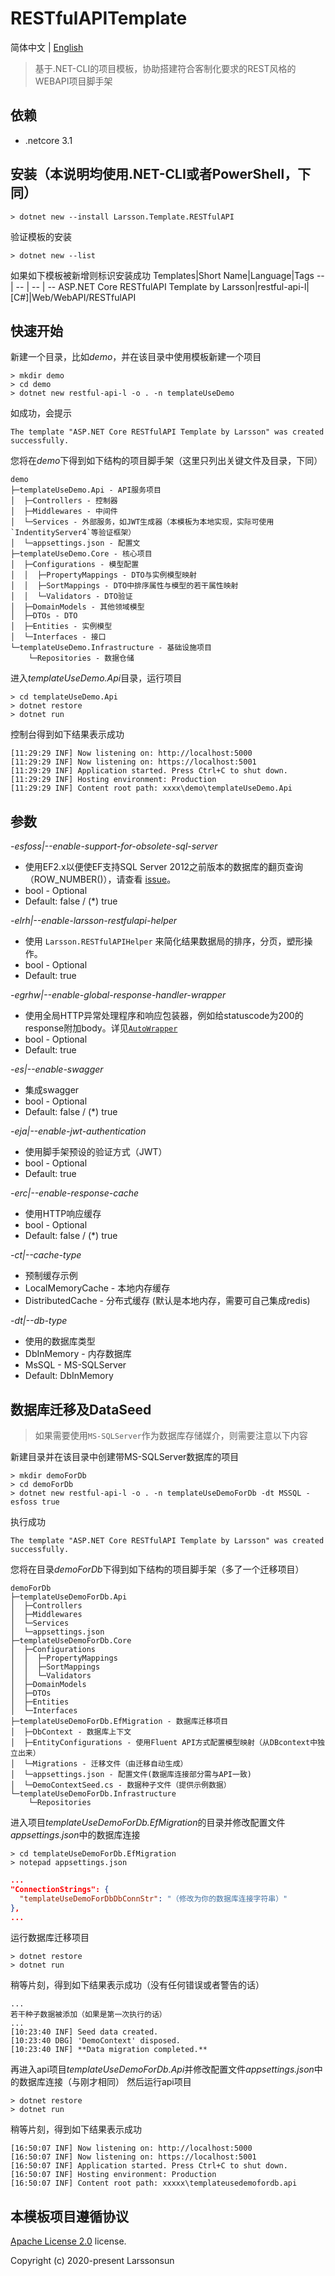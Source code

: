 # RESTfulAPITemplate
简体中文 | [English](./README.md)

> 基于.NET-CLI的项目模板，协助搭建符合客制化要求的REST风格的WEBAPI项目脚手架
## 依赖
* .netcore 3.1

## 安装（本说明均使用.NET-CLI或者PowerShell，下同）
```
> dotnet new --install Larsson.Template.RESTfulAPI
```
验证模板的安装
```
> dotnet new --list
```
如果如下模板被新增则标识安装成功
Templates|Short Name|Language|Tags
-- | -- | -- | --
ASP.NET Core RESTfulAPI Template by Larsson|restful-api-l|[C#]|Web/WebAPI/RESTfulAPI
## 快速开始
新建一个目录，比如*demo*，并在该目录中使用模板新建一个项目
```
> mkdir demo
> cd demo
> dotnet new restful-api-l -o . -n templateUseDemo
```
如成功，会提示
```
The template "ASP.NET Core RESTfulAPI Template by Larsson" was created successfully.
```
您将在*demo*下得到如下结构的项目脚手架（这里只列出关键文件及目录，下同）

```
demo
├─templateUseDemo.Api - API服务项目
│  ├─Controllers - 控制器
│  ├─Middlewares - 中间件
│  └─Services - 外部服务，如JWT生成器（本模板为本地实现，实际可使用`IndentityServer4`等验证框架）
│  └─appsettings.json - 配置文
├─templateUseDemo.Core - 核心项目
│  ├─Configurations - 模型配置
│  │  ├─PropertyMappings - DTO与实例模型映射
│  │  ├─SortMappings - DTO中排序属性与模型的若干属性映射
│  │  └─Validators - DTO验证
│  ├─DomainModels - 其他领域模型
│  ├─DTOs - DTO
│  ├─Entities - 实例模型
│  └─Interfaces - 接口
└─templateUseDemo.Infrastructure - 基础设施项目
    └─Repositories - 数据仓储
```
进入*templateUseDemo.Api*目录，运行项目
```
> cd templateUseDemo.Api
> dotnet restore
> dotnet run
```
控制台得到如下结果表示成功
```
[11:29:29 INF] Now listening on: http://localhost:5000
[11:29:29 INF] Now listening on: https://localhost:5001
[11:29:29 INF] Application started. Press Ctrl+C to shut down.
[11:29:29 INF] Hosting environment: Production
[11:29:29 INF] Content root path: xxxx\demo\templateUseDemo.Api
```
## 参数
*-esfoss|--enable-support-for-obsolete-sql-server*
* 使用EF2.x以便使EF支持SQL Server 2012之前版本的数据库的翻页查询（ROW_NUMBER()），请查看 [issue](https://github.com/dotnet/efcore/issues/13959)。
* bool - Optional
* Default: false / (*) true

*-elrh|--enable-larsson-restfulapi-helper*
* 使用 `Larsson.RESTfulAPIHelper` 来简化结果数据局的排序，分页，塑形操作。
* bool - Optional
* Default: true

*-egrhw|--enable-global-response-handler-wrapper*
* 使用全局HTTP异常处理程序和响应包装器，例如给statuscode为200的response附加body。详见[`AutoWrapper`](https://github.com/proudmonkey/AutoWrapper)
* bool - Optional
* Default: true

*-es|--enable-swagger*
* 集成swagger
* bool - Optional
* Default: false / (*) true

*-eja|--enable-jwt-authentication*
* 使用脚手架预设的验证方式（JWT）
* bool - Optional
* Default: true

*-erc|--enable-response-cache*
* 使用HTTP响应缓存
* bool - Optional
* Default: false / (*) true

*-ct|--cache-type*
* 预制缓存示例
* LocalMemoryCache    - 本地内存缓存
* DistributedCache    - 分布式缓存 (默认是本地内存，需要可自己集成redis)

*-dt|--db-type*
* 使用的数据库类型
* DbInMemory    - 内存数据库
* MsSQL         - MS-SQLServer
* Default: DbInMemory
## 数据库迁移及DataSeed
> 如果需要使用`MS-SQLServer`作为数据库存储媒介，则需要注意以下内容

新建目录并在该目录中创建带MS-SQLServer数据库的项目
```
> mkdir demoForDb
> cd demoForDb
> dotnet new restful-api-l -o . -n templateUseDemoForDb -dt MSSQL -esfoss true
```
执行成功
```
The template "ASP.NET Core RESTfulAPI Template by Larsson" was created successfully.
```
您将在目录*demoForDb*下得到如下结构的项目脚手架（多了一个迁移项目）

```
demoForDb
├─templateUseDemoForDb.Api
│  ├─Controllers
│  ├─Middlewares
│  └─Services
│  └─appsettings.json
├─templateUseDemoForDb.Core
│  ├─Configurations
│  │  ├─PropertyMappings
│  │  ├─SortMappings
│  │  └─Validators
│  ├─DomainModels
│  ├─DTOs
│  ├─Entities
│  └─Interfaces
├─templateUseDemoForDb.EfMigration - 数据库迁移项目
│  ├─DbContext - 数据库上下文
│  ├─EntityConfigurations - 使用Fluent API方式配置模型映射（从DBcontext中独立出来）
│  └─Migrations - 迁移文件（由迁移自动生成）
│  └─appsettings.json - 配置文件(数据库连接部分需与API一致)
│  └─DemoContextSeed.cs - 数据种子文件（提供示例数据）
└─templateUseDemoForDb.Infrastructure
    └─Repositories
```

进入项目*templateUseDemoForDb.EfMigration*的目录并修改配置文件*appsettings.json*中的数据库连接
```
> cd templateUseDemoForDb.EfMigration
> notepad appsettings.json
```
```json
...
"ConnectionStrings": {
  "templateUseDemoForDbDbConnStr": "（修改为你的数据库连接字符串）"
},
...
```
运行数据库迁移项目
```
> dotnet restore
> dotnet run
```
稍等片刻，得到如下结果表示成功（没有任何错误或者警告的话）
```
...
若干种子数据被添加（如果是第一次执行的话）
...
[10:23:40 INF] Seed data created.
[10:23:40 DBG] 'DemoContext' disposed.
[10:23:40 INF] **Data migration completed.**
```
再进入api项目*templateUseDemoForDb.Api*并修改配置文件*appsettings.json*中的数据库连接（与刚才相同）
然后运行api项目
```
> dotnet restore
> dotnet run
```
稍等片刻，得到如下结果表示成功
```
[16:50:07 INF] Now listening on: http://localhost:5000
[16:50:07 INF] Now listening on: https://localhost:5001
[16:50:07 INF] Application started. Press Ctrl+C to shut down.
[16:50:07 INF] Hosting environment: Production
[16:50:07 INF] Content root path: xxxxx\templateusedemofordb.api
```

## 本模板项目遵循协议
[Apache License 2.0](https://github.com/larssonsun/RESTfulAPITemplate/blob/master/LICENSE) license.

Copyright (c) 2020-present Larssonsun